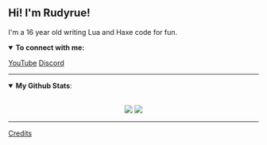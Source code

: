 ## Hi! I'm Rudyrue! 

I'm a 16 year old writing Lua and Haxe code for fun.

<details open>
<summary><b>To connect with me:</b></summary>

<p align = "center">
 
[YouTube](https://www.youtube.com/channel/UC-hFOnf0ATzQRLqCsXino0w)
[Discord](https://discordapp.com/users/369949680081174538)

</p>

</details>

---

<details open>
 <summary> <b>My Github Stats</b>: </summary>

<br>

<p align = "center">
  <img src = "https://github-readme-stats.vercel.app/api?username=Rudyrue&show_icons=true&theme=tokyonight&line_height=27">
  <img src = "https://github-readme-stats.vercel.app/api/top-langs/?username=Rudyrue&theme=tokyonight">
</p>

</details>

-----
[Credits](https://github.com/durgeshsamariya/awesome-github-profile-readme-templates/blob/master/templates/pr2tik1.md)
